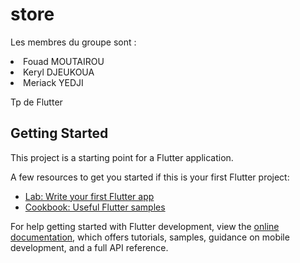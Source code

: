 # store
Les membres du groupe sont :
<li>Fouad MOUTAIROU</li>
<li>Keryl DJEUKOUA</li>
<li>Meriack YEDJI</li>

Tp de Flutter 

## Getting Started

This project is a starting point for a Flutter application.

A few resources to get you started if this is your first Flutter project:

- [Lab: Write your first Flutter app](https://docs.flutter.dev/get-started/codelab)
- [Cookbook: Useful Flutter samples](https://docs.flutter.dev/cookbook)

For help getting started with Flutter development, view the
[online documentation](https://docs.flutter.dev/), which offers tutorials,
samples, guidance on mobile development, and a full API reference.
